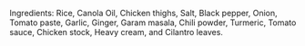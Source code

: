 Ingredients: Rice, Canola Oil, Chicken thighs, Salt, Black pepper, Onion, Tomato paste, Garlic, Ginger, Garam masala, Chili powder, Turmeric, Tomato sauce, Chicken stock, Heavy cream, and Cilantro leaves.